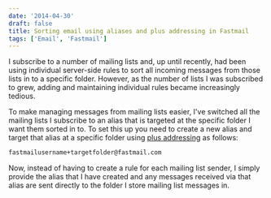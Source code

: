 ```yaml
---
date: '2014-04-30'
draft: false
title: Sorting email using aliases and plus addressing in Fastmail
tags: ['Email', 'Fastmail']
---
```


I subscribe to a number of mailing lists and, up until recently, had been using individual server-side rules to sort all incoming messages from those lists in to a specific folder. However, as the number of lists I was subscribed to grew, adding and maintaining individual rules became increasingly tedious.<!-- excerpt -->

To make managing messages from mailing lists easier, I've switched all the mailing lists I subscribe to an alias that is targeted at the specific folder I want them sorted in to. To set this up you need to create a new alias and target that alias at a specific folder using [plus addressing](https://www.fastmail.com/help/receive/addressing.html) as follows:

```txt
fastmailusername+targetfolder@fastmail.com
```

Now, instead of having to create a rule for each mailing list sender, I simply provide the alias that I have created and any messages received via that alias are sent directly to the folder I store mailing list messages in.
